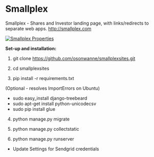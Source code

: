# Smallplex
Smallplex - Shares and Investor landing page, with links/redirects to separate web apps. http://smallplex.com

[![Smallplex Properties](https://s3-us-west-2.amazonaws.com/smallplex/SmallplexSites.PNG "Websites")](http://smallplex.com)

**Set-up and installation:**

1. git clone https://github.com/osonwanne/smallplexsites.git

2. cd smallplexsites

3. pip install -r requirements.txt

(Optional - resolves ImportErrors on Ubuntu)
* sudo easy_install django-treebeard 
* sudo apt-get install python-unicodecsv
* sudo pip install glue

4. python manage.py migrate

5. python manage.py collectstatic

6. python manage.py runserver

* Update Settings for Sendgrid credentials